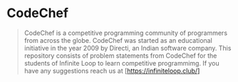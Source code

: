 # CodeChef
> CodeChef is a competitive programming community of programmers from across the globe. CodeChef was started as an educational initiative in the year 2009 by Directi, an Indian software company. This repository consists of problem statements from CodeChef for the students of Infinite Loop to learn competitive programmimg. If you have any suggestions reach us at [https://infiniteloop.club/]

